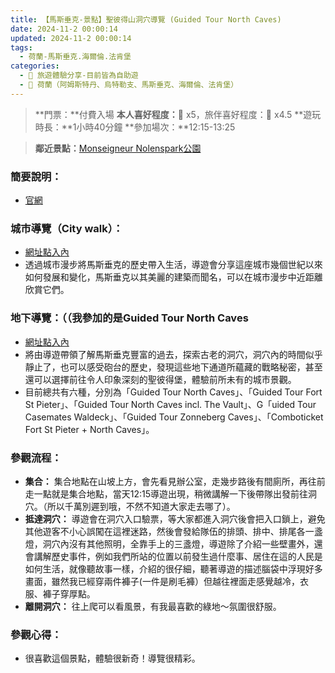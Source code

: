 ```yaml
---
title: 【馬斯垂克-景點】聖彼得山洞穴導覽 (Guided Tour North Caves)
date: 2024-11-2 00:00:14
updated: 2024-11-2 00:00:14
tags:
  - 荷蘭-馬斯垂克.海爾倫.法肯堡
categories: 
  - 🌴 旅遊體驗分享-目前皆為自助遊
  - 🥥 荷蘭（阿姆斯特丹、烏特勒支、馬斯垂克、海爾倫、法肯堡）
---
```

>**門票：**付費入場
>**本人喜好程度：**🌝 x5，旅伴喜好程度：🌝 x4.5
>**遊玩時長：**1小時40分鐘
>**參加場次：**12:15-13:25
<!-- more -->
>**鄰近景點：**[Monseigneur Nolenspark公園](https://taoudjiji.github.io/blog/nethland/N-spot/Monseigneur%20Nolenspark/?highlight=monseigneur+nolenspark)

### 簡要說明： 
+ [官網](https://www.exploremaastricht.nl/en)

### 城市導覽（City walk）：
+ [網址點入內](https://www.exploremaastricht.nl/en/city-walk-maastricht)
+ 透過城市漫步將馬斯垂克的歷史帶入生活，導遊會分享這座城市幾個世紀以來如何發展和變化，馬斯垂克以其美麗的建築而聞名，可以在城市漫步中近距離欣賞它們。

### 地下導覽：**（（我參加的是Guided Tour North Caves**
+ [網址點入內](https://www.exploremaastricht.nl/en/maastricht-underground)
+ 將由導遊帶領了解馬斯垂克豐富的過去，探索古老的洞穴，洞穴內的時間似乎靜止了，也可以感受砲台的歷史，發現這些地下通道所蘊藏的戰略秘密，甚至還可以選擇前往令人印象深刻的聖彼得堡，體驗前所未有的城市景觀。
+ 目前總共有六種，分別為「Guided Tour North Caves」、「Guided Tour Fort St Pieter」、「Guided Tour North Caves incl. The Vault」、G「uided Tour Casemates Waldeck」、「Guided Tour Zonneberg Caves」、「Comboticket Fort St Pieter + North Caves」。

### 參觀流程：
+ **集合：**
集合地點在山坡上方，會先看見辦公室，走幾步路後有間廁所，再往前走一點就是集合地點，當天12:15導遊出現，稍微講解一下後帶隊出發前往洞穴。（所以千萬別遲到哦，不然不知道大家走去哪了）。
+ **抵達洞穴：**
導遊會在洞穴入口驗票，等大家都進入洞穴後會把入口鎖上，避免其他遊客不小心誤闖在這裡迷路，然後會發給隊伍的排頭、排中、排尾各一盞燈，洞穴內沒有其他照明，全靠手上的三盞燈，導遊除了介紹一些壁畫外，還會講解歷史事件，例如我們所站的位置以前發生過什麼事、居住在這的人民是如何生活，就像聽故事一樣，介紹的很仔細，聽著導遊的描述腦袋中浮現好多畫面，雖然我已經穿兩件褲子(一件是刷毛褲）但越往裡面走感覺越冷，衣服、褲子穿厚點。
+ **離開洞穴：**
往上爬可以看風景，有我最喜歡的綠地～氛圍很舒服。

### 參觀心得：
+ 很喜歡這個景點，體驗很新奇！導覽很精彩。

